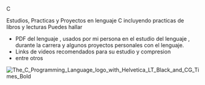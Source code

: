 C

Estudios, Practicas y Proyectos en lenguaje C incluyendo practicas de libros y lecturas
 Puedes hallar
* PDF del lenguaje , usados por mi persona en el estudio del lenguaje , durante la carrera y algunos proyectos personales con el lenguaje.
* Links de videos recomendados para su estudio y compresion
* entre otros

![The_C_Programming_Language_logo_with_Helvetica_LT_Black_and_CG_Times_Bold](https://github.com/DervisMartinez/C/assets/92455106/3000a784-cfc2-4699-9f8e-f349c568046a)
